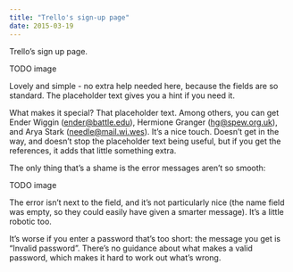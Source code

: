 ```yaml
---
title: "Trello's sign-up page"
date: 2015-03-19
---
```


Trello’s sign up page.

TODO image

Lovely and simple - no extra help needed here, because the fields are so standard. The placeholder text gives you a hint if you need it.

What makes it special? That placeholder text. Among others, you can get Ender Wiggin (ender@battle.edu), Hermione Granger (hg@spew.org.uk), and Arya Stark (needle@mail.wi.wes). It’s a nice touch. Doesn’t get in the way, and doesn’t stop the placeholder text being useful, but if you get the references, it adds that little something extra. 

The only thing that’s a shame is the error messages aren’t so smooth:

TODO image

The error isn’t next to the field, and it’s not particularly nice (the name field was empty, so they could easily have given a smarter message). It’s a little robotic too.

It’s worse if you enter a password that’s too short: the message you get is “Invalid password”. There’s no guidance about what makes a valid password, which makes it hard to work out what’s wrong. 

<!-- https://uiwriting.tumblr.com/post/114046058059/trellos-sign-up-page-lovely-and-simple-no -->

